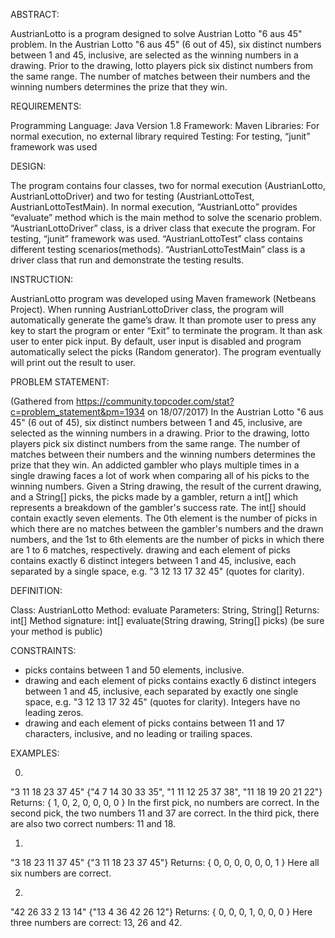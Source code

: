 ABSTRACT:

AustrianLotto is a program designed to solve Austrian Lotto "6 aus 45" problem. In the Austrian Lotto "6 aus 45" (6 out of 45), 
six distinct numbers between 1 and 45, inclusive, are selected as the winning numbers in a drawing. Prior to the drawing, 
lotto players pick six distinct numbers from the same range. The number of matches between their numbers and the winning numbers 
determines the prize that they win.

REQUIREMENTS:

Programming Language: Java Version 1.8
Framework: Maven
Libraries: For normal execution, no external library required
Testing: For testing, “junit” framework was used

DESIGN:

The program contains four classes, two for normal execution (AustrianLotto, AustrianLottoDriver) and two for testing (AustrianLottoTest,
AustrianLottoTestMain). In normal execution, “AustrianLotto” provides “evaluate” method which is the main method to solve the scenario 
problem. “AustrianLottoDriver” class, is a driver class that execute the program. For testing, “junit” framework was used. 
“AustrianLottoTest” class contains different testing scenarios(methods). “AustrianLottoTestMain” class is a driver class that run and 
demonstrate the testing results.  

INSTRUCTION:

AustrianLotto program was developed using Maven framework (Netbeans Project). When running AustrianLottoDriver class, the program will 
automatically generate the game’s draw. It than promote user to press any key to start the program or enter “Exit” to terminate the 
program. It than ask user to enter pick input. By default, user input is disabled and program automatically select the picks (Random
generator). The program eventually will print out the result to user.

PROBLEM STATEMENT:

(Gathered from https://community.topcoder.com/stat?c=problem_statement&pm=1934 on 18/07/2017)
In the Austrian Lotto "6 aus 45" (6 out of 45), six distinct numbers between 1 and 45, inclusive, are selected as the winning numbers 
in a drawing. Prior to the drawing, lotto players pick six distinct numbers from the same range. The number of matches between their 
numbers and the winning numbers determines the prize that they win. An addicted gambler who plays multiple times in a single drawing 
faces a lot of work when comparing all of his picks to the winning numbers.
Given a String drawing, the result of the current drawing, and a String[] picks, the picks made by a gambler, return a int[] which 
represents a breakdown of the gambler's success rate. The int[] should contain exactly seven elements. The 0th element is the number 
of picks in which there are no matches between the gambler's numbers and the drawn numbers, and the 1st to 6th elements are the number 
of picks in which there are 1 to 6 matches, respectively. drawing and each element of picks contains exactly 6 distinct integers between
1 and 45, inclusive, each separated by a single space, e.g. "3 12 13 17 32 45" (quotes for clarity).

DEFINITION:

Class:	 AustrianLotto
Method: 	 evaluate
Parameters: String, String[]
Returns:	 int[]
Method signature: int[] evaluate(String drawing, String[] picks)
(be sure your method is public)
    
CONSTRAINTS:
- picks contains between 1 and 50 elements, inclusive.
- drawing and each element of picks contains exactly 6 distinct integers between 1 and 45, inclusive, each separated by exactly one 
single space, e.g. "3 12 13 17 32 45" (quotes for clarity). Integers have no leading zeros.
- drawing and each element of picks contains between 11 and 17 characters, inclusive, and no leading or trailing spaces.
 
EXAMPLES:

0)
"3 11 18 23 37 45"
{"4 7 14 30 33 35", "1 11 12 25 37 38", "11 18 19 20 21 22"}
Returns: { 1,  0,  2,  0,  0,  0,  0 }
In the first pick, no numbers are correct. In the second pick, the two numbers 11 and 37 are correct. In the third pick, there are also
two correct numbers: 11 and 18.

1)
"3 18 23 11 37 45"
{"3 11 18 23 37 45"}
Returns: { 0,  0,  0,  0,  0,  0,  1 }
Here all six numbers are correct.

2)
"42 26 33 2 13 14"
{"13 4 36 42 26 12"}
Returns: { 0,  0,  0,  1,  0,  0,  0 }
Here three numbers are correct: 13, 26 and 42.

